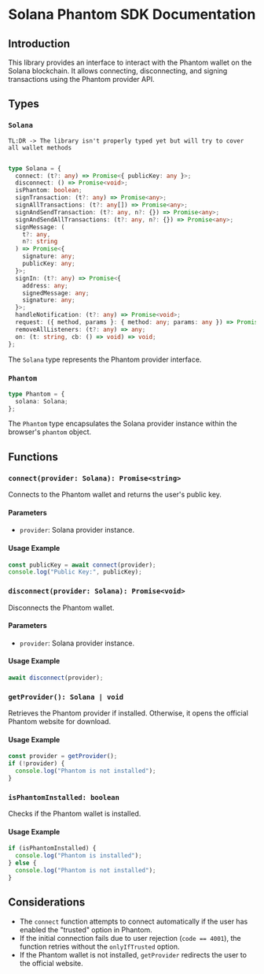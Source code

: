 # Solana Phantom SDK Documentation

## Introduction

This library provides an interface to interact with the Phantom wallet on the Solana blockchain. It allows connecting, disconnecting, and signing transactions using the Phantom provider API.

## Types

### `Solana`

```TL:DR -> The library isn't properly typed yet but will try to cover all wallet methods```

```typescript

type Solana = {
  connect: (t?: any) => Promise<{ publicKey: any }>;
  disconnect: () => Promise<void>;
  isPhantom: boolean;
  signTransaction: (t?: any) => Promise<any>;
  signAllTransactions: (t?: any[]) => Promise<any>;
  signAndSendTransaction: (t?: any, n?: {}) => Promise<any>;
  signAndSendAllTransactions: (t?: any, n?: {}) => Promise<any>;
  signMessage: (
    t?: any,
    n?: string
  ) => Promise<{
    signature: any;
    publicKey: any;
  }>;
  signIn: (t?: any) => Promise<{
    address: any;
    signedMessage: any;
    signature: any;
  }>;
  handleNotification: (t?: any) => Promise<void>;
  request: ({ method, params }: { method: any; params: any }) => Promise<any>;
  removeAllListeners: (t?: any) => any;
  on: (t: string, cb: () => void) => void;
};

```

The `Solana` type represents the Phantom provider interface.

### `Phantom`

```typescript
type Phantom = {
  solana: Solana;
};
```

The `Phantom` type encapsulates the Solana provider instance within the browser's `phantom` object.

## Functions

### `connect(provider: Solana): Promise<string>`

Connects to the Phantom wallet and returns the user's public key.

#### Parameters

- `provider`: Solana provider instance.

#### Usage Example

```typescript
const publicKey = await connect(provider);
console.log("Public Key:", publicKey);
```

### `disconnect(provider: Solana): Promise<void>`

Disconnects the Phantom wallet.

#### Parameters

- `provider`: Solana provider instance.

#### Usage Example

```typescript
await disconnect(provider);
```

### `getProvider(): Solana | void`

Retrieves the Phantom provider if installed. Otherwise, it opens the official Phantom website for download.

#### Usage Example

```typescript
const provider = getProvider();
if (!provider) {
  console.log("Phantom is not installed");
}
```

### `isPhantomInstalled: boolean`

Checks if the Phantom wallet is installed.

#### Usage Example

```typescript
if (isPhantomInstalled) {
  console.log("Phantom is installed");
} else {
  console.log("Phantom is not installed");
}
```

## Considerations

- The `connect` function attempts to connect automatically if the user has enabled the "trusted" option in Phantom.
- If the initial connection fails due to user rejection (`code == 4001`), the function retries without the `onlyIfTrusted` option.
- If the Phantom wallet is not installed, `getProvider` redirects the user to the official website.
